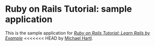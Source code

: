 # Ruby on Rails Tutorial: sample application

This is the sample application for
[*Ruby on Rails Tutorial: Learn Rails by Example*](http://railstutorial.org/)
<<<<<<< HEAD
by [Michael Hartl](http://michaelhartl.com/).
